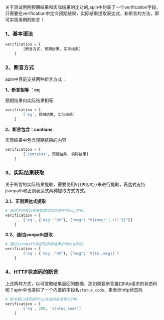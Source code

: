# 

关于测试用例预期结果和实际结果的比对的,apin中封装了一个verification字段，只需要在verification中定义预期结果，实际结果提取表达式，和断言的方法，即可实现用例的断言！

### 1、基本语法

```python
verification = [
        [断言方式, 预期结果, 实际结果]
    ] 
```

### 2、断言方式

apin中目前支持两种断言方式：

**1、断言相等 ：eq**

预期结果和实际结果相等

```python
verification = [
        ['eq', 预期结果, 实际结果]
    ] 
```

**2、断言包含：contians**



实际结果中包含预期结果的内容

```python
verification = [
        ['contains', 预期结果, 实际结果]
    ] 
```

### 3、实际结果获取

​	关于断言的实际结果提取，需要使用`V{{表达式}}`来进行提取，表达式支持jsonpath和正则表达式两种提取方式方式。

**3.1、正则表达式提取**

```python
# 通过正则表达式来提取实际结果中的msg字段。
verification = [
        ['eq', {'msg':"OK"}, {"msg": "V{{msg:'(.+?)'}}"}]
    ] 

```

**3.2、通过jsonpath提取**

```python
# 通过jsonpath来提取实际结果中的msg字段。
verification = [
        ['eq', {'msg':"OK"}, {"msg": 'V{{$..msg}}']
    ] 

```



### 4、HTTP状态码的断言

​	上述两种方式，以可提取结果返回的数据，那如果要断言接口http请求的状态码呢？apin中也提供了一个内置的字段名`status_code`，来表示http状态码

```python
# 断言接口请求的http状态码是否等于200
verification = [
        ['eq', 200, 'status_code']
    ] 
```

